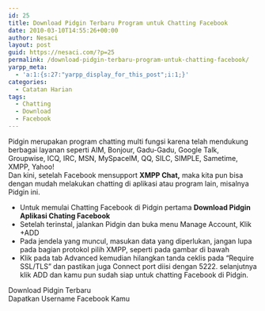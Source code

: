 ```yaml
---
id: 25
title: Download Pidgin Terbaru Program untuk Chatting Facebook
date: 2010-03-10T14:55:26+00:00
author: Nesaci
layout: post
guid: https://nesaci.com/?p=25
permalink: /download-pidgin-terbaru-program-untuk-chatting-facebook/
yarpp_meta:
  - 'a:1:{s:27:"yarpp_display_for_this_post";i:1;}'
categories:
  - Catatan Harian
tags:
  - Chatting
  - Download
  - Facebook
---
```

Pidgin merupakan program chatting multi fungsi karena telah mendukung berbagai layanan seperti AIM, Bonjour, Gadu-Gadu, Google Talk, Groupwise, ICQ, IRC, MSN, MySpaceIM, QQ, SILC, SIMPLE, Sametime, XMPP, Yahoo!  
Dan kini, setelah Facebook mensupport **XMPP Chat,** maka kita pun bisa dengan mudah melakukan chatting di aplikasi atau program lain, misalnya Pidgin ini.

  * Untuk memulai Chatting Facebook di Pidgin pertama **Download Pidgin Aplikasi Chating Facebook**
  * Setelah terinstal, jalankan Pidgin dan buka menu Manage Account, Klik +ADD
  * Pada jendela yang muncul, masukan data yang diperlukan, jangan lupa pada bagian protokol pilih XMPP, seperti pada gambar di bawah
  * Klik pada tab Advanced kemudian hilangkan tanda ceklis pada “Require SSL/TLS” dan pastikan juga Connect port diisi dengan 5222. selanjutnya klik ADD dan kamu pun sudah siap untuk chatting Facebook di Pidgin.

<p style="text-align: justify;">
  Download Pidgin Terbaru<br /> Dapatkan Username Facebook Kamu
</p>